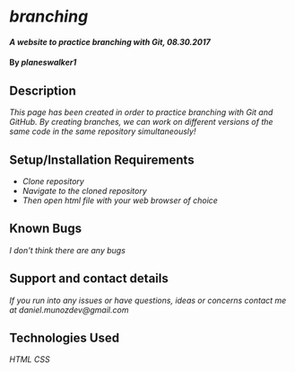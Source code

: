# _branching_

#### _A website to practice branching with Git, 08.30.2017_

#### By _**planeswalker1**_

## Description

_This page has been created in order to practice branching with Git and GitHub. By creating branches, we can work on different versions of the same code in the same repository simultaneously!_

## Setup/Installation Requirements

* _Clone repository_
* _Navigate to the cloned repository_
* _Then open html file with your web browser of choice_

## Known Bugs

_I don't think there are any bugs_

## Support and contact details

_If you run into any issues or have questions, ideas or concerns contact me at daniel.munozdev@gmail.com_

## Technologies Used

_HTML_
_CSS_
